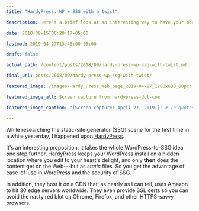 ```yaml
---
title: "HardyPress: WP + SSG with a twist"

description: Here’s a brief look at an interesting way to have your WordPress cake and eat your SSG site, too—or something like that.

date: 2018-09-15T08:28:17-05:00

lastmod: 2019-04-27T13:45:00-05:00

draft: false

actual_path: /content/posts/2018/09/hardy-press-wp-ssg-with-twist.md

final_url: posts/2018/09/hardy-press-wp-ssg-with-twist/

featured_image: /images/Hardy_Press_Web_page_2019-04-27_1280x630_60pct.jpg

featured_image_alt: Screen capture from hardypress-dot-com

featured_image_caption: "[Screen capture: April 27, 2019.]" # In quotes to allow brackets

---
```


While researching the static-site generator (SSG) scene for the first time in a while yesterday, I happened upon  [HardyPress](https://www.hardypress.com).

It's an interesting proposition: it takes the whole WordPress-to-SSG idea one step further. HardyPress keeps your WordPress install on a hidden location where you edit to your heart's delight, and only **then** does the content get on the Web---but as *static* files. So you get the advantage of ease-of-use in WordPress and the security of SSG.

In addition, they host it on a CDN that, as nearly as I can tell, uses Amazon to hit 30 edge servers worldwide. They even provide SSL certs so you can avoid the nasty red blot on Chrome, Firefox, and other HTTPS-savvy browsers.
